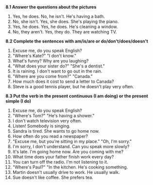 **8.1 Answer the questions about the pictures**

1. Yes, he does. No, he isn't. He's having a bath.
2. No, she isn't. Yes, she does. She's playing the piano.
3. Yes, he does. Yes, he does. He's cleaning a window.
4. No, they aren't. Yes, they do. They are watching TV.

**8.2 Complete the sentences with am/is/are or do/don't/does/doesn't**

1. Excuse me, do you speak English?
2. "Where's Kate?" "I don't know."
3. What's funny? Why are you laughing?
4. "What does your sister do?" "She's a dentist."
5. It is raining. I don't want to go out in the rain.
6. "Where are you come from?" "Canada."
7. How much does it cost to send a letter to Canada?
8. Steve is a good tennis player, but he doesn't play very often.

**8.3 Put the verb in the present continuous (I am doing) or the present simple (I do)**

1. Excuse me, do you speak English?
2. "Where's Tom?" "He's having a shower."
3. I don't watch television very often.
4. Listen! Somebody is singing.
5. Sandra is tired. She wants to go home now.
6. How often do you read a newspaper?
7. "Excuse me, but you're sitting in my place." "Oh, I'm sorry."
8. I'm sorry, I don't understand. Can you speak more slowly?
9. It's late. I'm going home now. Are you coming with me?
10. What time does your father finish work every day?
11. You can turn off the radio. I'm not listening to it.
12. "Where's Paul?" "In the kitchen. He's cooking something.
13. Martin doesn't usually drive to work. He usually walk.
14. Sue doesn't like coffee. She prefers tea.